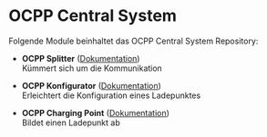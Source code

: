 # OCPP Central System

Folgende Module beinhaltet das OCPP Central System Repository:

- __OCPP Splitter__ ([Dokumentation](OCPP%20Splitter))  
	Kümmert sich um die Kommunikation

- __OCPP Konfigurator__ ([Dokumentation](OCPP%20Configurator))  
	Erleichtert die Konfiguration eines Ladepunktes

- __OCPP Charging Point__ ([Dokumentation](OCPP%20Charging%20Point))  
	Bildet einen Ladepunkt ab

